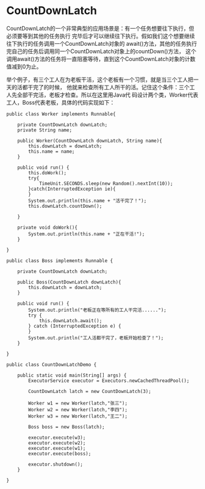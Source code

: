 # CountDownLatch
 CountDownLatch的一个非常典型的应用场景是：有一个任务想要往下执行，但必须要等到其他的任务执行
 完毕后才可以继续往下执行。假如我们这个想要继续往下执行的任务调用一个CountDownLatch对象的
 await()方法，其他的任务执行完自己的任务后调用同一个CountDownLatch对象上的countDown()方法，
 这个调用await()方法的任务将一直阻塞等待，直到这个CountDownLatch对象的计数值减到0为止。

 举个例子，有三个工人在为老板干活，这个老板有一个习惯，就是当三个工人把一天的活都干完了的时候，
 他就来检查所有工人所干的活。记住这个条件：三个工人先全部干完活，老板才检查。所以在这里用Java代
 码设计两个类，Worker代表工人，Boss代表老板，具体的代码实现如下：

 ```
 public class Worker implements Runnable{  

     private CountDownLatch downLatch;  
     private String name;  

     public Worker(CountDownLatch downLatch, String name){  
         this.downLatch = downLatch;  
         this.name = name;  
     }  

     public void run() {  
         this.doWork();  
         try{  
             TimeUnit.SECONDS.sleep(new Random().nextInt(10));  
         }catch(InterruptedException ie){  
         }  
         System.out.println(this.name + "活干完了！");  
         this.downLatch.countDown();  

     }  

     private void doWork(){  
         System.out.println(this.name + "正在干活!");  
     }  

 }  
 ```

 ```
 public class Boss implements Runnable {  

     private CountDownLatch downLatch;  

     public Boss(CountDownLatch downLatch){  
         this.downLatch = downLatch;  
     }  

     public void run() {  
         System.out.println("老板正在等所有的工人干完活......");  
         try {  
             this.downLatch.await();  
         } catch (InterruptedException e) {  
         }  
         System.out.println("工人活都干完了，老板开始检查了！");  
     }  

 }  
 ```

 ```
 public class CountDownLatchDemo {  

     public static void main(String[] args) {  
         ExecutorService executor = Executors.newCachedThreadPool();  

         CountDownLatch latch = new CountDownLatch(3);  

         Worker w1 = new Worker(latch,"张三");  
         Worker w2 = new Worker(latch,"李四");  
         Worker w3 = new Worker(latch,"王二");  

         Boss boss = new Boss(latch);  

         executor.execute(w3);  
         executor.execute(w2);  
         executor.execute(w1);  
         executor.execute(boss);  

         executor.shutdown();  
     }  

 }  
 ```
 
